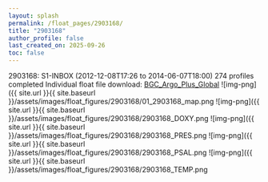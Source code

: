 ```yaml
---
layout: splash
permalink: /float_pages/2903168/
title: "2903168"
author_profile: false
last_created_on: 2025-09-26
toc: false
---
```

 
2903168: S1-INBOX (2012-12-08T17:26 to 2014-06-07T18:00)
274 profiles completed
Individual float file download: [BGC_Argo_Plus_Global](https://ftp.soest.hawaii.edu/bgc_argo_plus/Individual_Floats/outliers_removed/2903168_Sprof_processed.nc)
![img-png]({{ site.url }}{{ site.baseurl }}/assets/images/float_figures/2903168/01_2903168_map.png
![img-png]({{ site.url }}{{ site.baseurl }}/assets/images/float_figures/2903168/2903168_DOXY.png
![img-png]({{ site.url }}{{ site.baseurl }}/assets/images/float_figures/2903168/2903168_PRES.png
![img-png]({{ site.url }}{{ site.baseurl }}/assets/images/float_figures/2903168/2903168_PSAL.png
![img-png]({{ site.url }}{{ site.baseurl }}/assets/images/float_figures/2903168/2903168_TEMP.png
